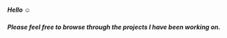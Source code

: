 ##### Hello :relaxed:

##### Please feel free to browse through the projects I have been working on.
